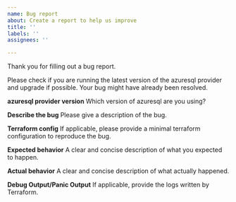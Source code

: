 ```yaml
---
name: Bug report
about: Create a report to help us improve
title: ''
labels: ''
assignees: ''

---
```


Thank you for filling out a bug report.

Please check if you are running the latest version of the azuresql provider and upgrade if possible. Your bug might have already been resolved.

**azuresql provider version**
Which version of azuresql are you using?

**Describe the bug**
Please give a description of the bug.

**Terraform config**
If applicable, please provide a minimal terraform configuration to reproduce the bug.

**Expected behavior**
A clear and concise description of what you expected to happen.

**Actual behavior**
A clear and concise description of what actually happened.

**Debug Output/Panic Output**
If applicable, provide the logs written by Terraform.
